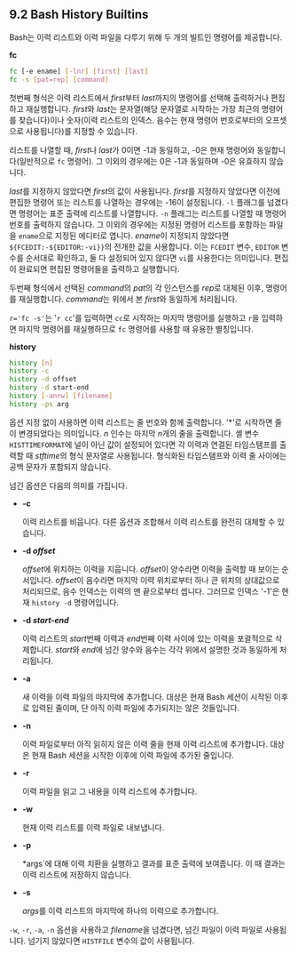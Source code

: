 ## 9.2 Bash History Builtins
Bash는 이력 리스트와 이력 파일을 다루기 위해 두 개의 빌트인 명령어를 제공합니다.

**fc**

```sh
fc [-e ename] [-lnr] [first] [last]
fc -s [pat=rep] [command]
```

첫번째 형식은 이력 리스트에서 *first*부터 *last*까지의 명령어를 선택해 출력하거나 편집하고 재실행합니다. *first*와 *last*는 문자열(해당 문자열로 시작하는 가장 최근의 명령어를 찾습니다)이나 숫자(이력 리스트의 인덱스. 음수는 현재 명령어 번호로부터의 오프셋으로 사용됩니다)를 지정할 수 있습니다.

리스트를 나열할 때, *first*나 *last*가 0이면 -1과 동일하고, -0은 현재 명령어와 동일합니다(일반적으로 `fc` 명령어). 그 이외의 경우에는 0은 -1과 동일하며 -0은 유효하지 않습니다.

*last*를 지정하지 않았다면 *first*의 값이 사용됩니다. *first*를 지정하지 않았다면 이전에 편집한 명령어 또는 리스트를 나열하는 경우에는 -16이 설정됩니다. `-l` 플래그를 넘겼다면 명령어는 표준 출력에 리스트를 나열합니다. `-n` 플래그는 리스트를 나열할 때 명령어 번호를 출력하지 않습니다. 그 이외의 경우에는 지정된 명령어 리스트를 포함하는 파일을 `ename`으로 지정된 에디터로 엽니다. *ename*이 지정되지 않았다면 `${FCEDIT:-${EDITOR:-vi}}`의 전개한 값을 사용합니다. 이는 `FCEDIT` 변수, `EDITOR` 변수를 순서대로 확인하고, 둘 다 설정되어 있지 않다면 `vi`를 사용한다는 의미입니다. 편집이 완료되면 편집된 명령어들을 출력하고 실행합니다.

두번째 형식에서 선택된 *command*의 *pat*의 각 인스턴스를 *rep*로 대체된 이후, 명령어를 재실행합니다. *command*는 위에서 본 *first*와 동일하게 처리됩니다.

`r='fc -s'`는 '`r cc`'를 입력하면 `cc`로 시작하는 마지막 명령어를 실행하고 `r`을 입력하면 마지막 명령어를 재실행하므로 `fc` 명령어를 사용할 때 유용한 별칭입니다.

**history**

```sh
history [n]
history -c
history -d offset
history -d start-end
history [-anrw] [filename]
history -ps arg
```

옵션 지정 없이 사용하면 이력 리스트는 줄 번호와 함께 출력합니다. '*'로 시작하면 줄이 변경되었다는 의미입니다. *n* 인수는 마지막 *n*개의 줄을 출력합니다. 셸 변수 `HISTTIMEFORMAT`에 널이 아닌 값이 설정되어 있다면 각 이력과 연결된 타임스탬프를 출력할 때 *stftime*의 형식 문자열로 사용됩니다. 형식화된 타임스탬프와 이력 줄 사이에는 공백 문자가 포함되지 않습니다.

넘긴 옵션은 다음의 의미를 가집니다.

- **-c**

  이력 리스트를 비웁니다. 다른 옵션과 조합해서 이력 리스트를 완전히 대체할 수 있습니다.
- **-d *offset***

  *offset*에 위치하는 이력을 지웁니다. *offset*이 양수라면 이력을 출력할 때 보이는 순서입니다. *offset*이 음수라면 마지막 이력 위치로부터 하나 큰 위치의 상대값으로 처리되므로, 음수 인덱스는 이력의 맨 끝으로부터 셉니다. 그러므로 인덱스 '-1'은 현재 `history -d` 명령어입니다.
- **-d *start-end***

  이력 리스트의 *start*번째 이력과 *end*번째 이력 사이에 있는 이력을 포괄적으로 삭제합니다. *start*와 *end*에 넘긴 양수와 음수는 각각 위에서 설명한 것과 동일하게 처리됩니다.
- **-a**

  새 이력을 이력 파일의 마지막에 추가합니다. 대상은 현재 Bash 세션이 시작된 이후로 입력된 줄이며, 단 아직 이력 파일에 추가되지는 않은 것들입니다.
- **-n**

  이력 파일로부터 아직 읽히지 않은 이력 줄을 현재 이력 리스트에 추가합니다. 대상은 현재 Bash 세션을 시작한 이후에 이력 파일에 추가된 줄입니다.
- **-r**

  이력 파일을 읽고 그 내용을 이력 리스트에 추가합니다.
- **-w**

  현재 이력 리스트를 이력 파일로 내보냅니다.
- **-p**

  *args`에 대해 이력 치환을 실행하고 결과를 표준 출력에 보여줍니다. 이 때 결과는 이력 리스트에 저장하지 않습니다.
- **-s**

  *args*를 이력 리스트의 마지막에 하나의 이력으로 추가합니다.

`-w`, `-r`, `-a`, `-n` 옵션을 사용하고 *filename*을 넘겼다면, 넘긴 파일이 이력 파일로 사용됩니다. 넘기지 않았다면 `HISTFILE` 변수의 값이 사용됩니다.
